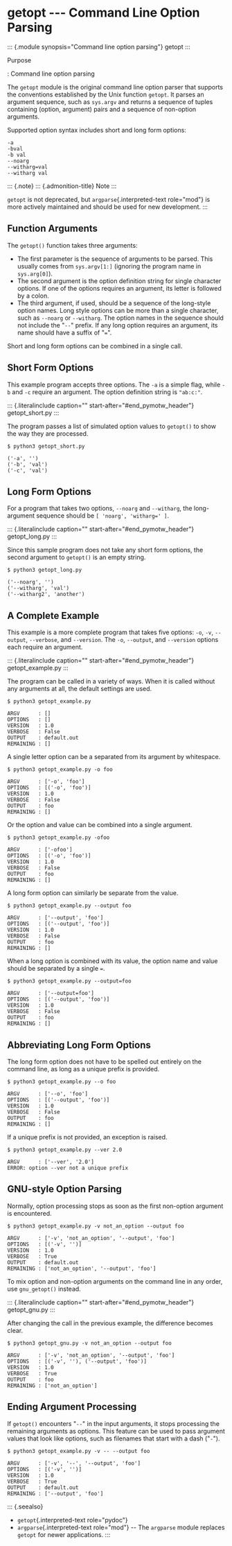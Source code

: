 getopt \-\-- Command Line Option Parsing
========================================

::: {.module synopsis="Command line option parsing"}
getopt
:::

Purpose

:   Command line option parsing

The `getopt` module is the original command line option parser that
supports the conventions established by the Unix function `getopt`. It
parses an argument sequence, such as `sys.argv` and returns a sequence
of tuples containing (option, argument) pairs and a sequence of
non-option arguments.

Supported option syntax includes short and long form options:

``` {.sourceCode .none}
-a
-bval
-b val
--noarg
--witharg=val
--witharg val
```

::: {.note}
::: {.admonition-title}
Note
:::

`getopt` is not deprecated, but `argparse`{.interpreted-text role="mod"}
is more actively maintained and should be used for new development.
:::

Function Arguments
------------------

The `getopt()` function takes three arguments:

-   The first parameter is the sequence of arguments to be parsed. This
    usually comes from `sys.argv[1:]` (ignoring the program name in
    `sys.arg[0]`).
-   The second argument is the option definition string for single
    character options. If one of the options requires an argument, its
    letter is followed by a colon.
-   The third argument, if used, should be a sequence of the long-style
    option names. Long style options can be more than a single
    character, such as `--noarg` or `--witharg`. The option names in the
    sequence should not include the \"`--`\" prefix. If any long option
    requires an argument, its name should have a suffix of \"`=`\".

Short and long form options can be combined in a single call.

Short Form Options
------------------

This example program accepts three options. The `-a` is a simple flag,
while `-b` and `-c` require an argument. The option definition string is
`"ab:c:"`.

::: {.literalinclude caption="" start-after="#end_pymotw_header"}
getopt\_short.py
:::

The program passes a list of simulated option values to `getopt()` to
show the way they are processed.

``` {.sourceCode .none}
$ python3 getopt_short.py

('-a', '')
('-b', 'val')
('-c', 'val')
```

Long Form Options
-----------------

For a program that takes two options, `--noarg` and `--witharg`, the
long-argument sequence should be `[ 'noarg', 'witharg=' ]`.

::: {.literalinclude caption="" start-after="#end_pymotw_header"}
getopt\_long.py
:::

Since this sample program does not take any short form options, the
second argument to `getopt()` is an empty string.

``` {.sourceCode .none}
$ python3 getopt_long.py

('--noarg', '')
('--witharg', 'val')
('--witharg2', 'another')
```

A Complete Example
------------------

This example is a more complete program that takes five options: `-o`,
`-v`, `--output`, `--verbose`, and `--version`. The `-o`, `--output`,
and `--version` options each require an argument.

::: {.literalinclude caption="" start-after="#end_pymotw_header"}
getopt\_example.py
:::

The program can be called in a variety of ways. When it is called
without any arguments at all, the default settings are used.

``` {.sourceCode .none}
$ python3 getopt_example.py

ARGV      : []
OPTIONS   : []
VERSION   : 1.0
VERBOSE   : False
OUTPUT    : default.out
REMAINING : []
```

A single letter option can be a separated from its argument by
whitespace.

``` {.sourceCode .none}
$ python3 getopt_example.py -o foo

ARGV      : ['-o', 'foo']
OPTIONS   : [('-o', 'foo')]
VERSION   : 1.0
VERBOSE   : False
OUTPUT    : foo
REMAINING : []
```

Or the option and value can be combined into a single argument.

``` {.sourceCode .none}
$ python3 getopt_example.py -ofoo

ARGV      : ['-ofoo']
OPTIONS   : [('-o', 'foo')]
VERSION   : 1.0
VERBOSE   : False
OUTPUT    : foo
REMAINING : []
```

A long form option can similarly be separate from the value.

``` {.sourceCode .none}
$ python3 getopt_example.py --output foo

ARGV      : ['--output', 'foo']
OPTIONS   : [('--output', 'foo')]
VERSION   : 1.0
VERBOSE   : False
OUTPUT    : foo
REMAINING : []
```

When a long option is combined with its value, the option name and value
should be separated by a single `=`.

``` {.sourceCode .none}
$ python3 getopt_example.py --output=foo

ARGV      : ['--output=foo']
OPTIONS   : [('--output', 'foo')]
VERSION   : 1.0
VERBOSE   : False
OUTPUT    : foo
REMAINING : []
```

Abbreviating Long Form Options
------------------------------

The long form option does not have to be spelled out entirely on the
command line, as long as a unique prefix is provided.

``` {.sourceCode .none}
$ python3 getopt_example.py --o foo

ARGV      : ['--o', 'foo']
OPTIONS   : [('--output', 'foo')]
VERSION   : 1.0
VERBOSE   : False
OUTPUT    : foo
REMAINING : []
```

If a unique prefix is not provided, an exception is raised.

``` {.sourceCode .none}
$ python3 getopt_example.py --ver 2.0

ARGV      : ['--ver', '2.0']
ERROR: option --ver not a unique prefix
```

GNU-style Option Parsing
------------------------

Normally, option processing stops as soon as the first non-option
argument is encountered.

``` {.sourceCode .none}
$ python3 getopt_example.py -v not_an_option --output foo

ARGV      : ['-v', 'not_an_option', '--output', 'foo']
OPTIONS   : [('-v', '')]
VERSION   : 1.0
VERBOSE   : True
OUTPUT    : default.out
REMAINING : ['not_an_option', '--output', 'foo']
```

To mix option and non-option arguments on the command line in any order,
use `gnu_getopt()` instead.

::: {.literalinclude caption="" start-after="#end_pymotw_header"}
getopt\_gnu.py
:::

After changing the call in the previous example, the difference becomes
clear.

``` {.sourceCode .none}
$ python3 getopt_gnu.py -v not_an_option --output foo

ARGV      : ['-v', 'not_an_option', '--output', 'foo']
OPTIONS   : [('-v', ''), ('--output', 'foo')]
VERSION   : 1.0
VERBOSE   : True
OUTPUT    : foo
REMAINING : ['not_an_option']
```

Ending Argument Processing
--------------------------

If `getopt()` encounters \"`--`\" in the input arguments, it stops
processing the remaining arguments as options. This feature can be used
to pass argument values that look like options, such as filenames that
start with a dash (\"`-`\").

``` {.sourceCode .none}
$ python3 getopt_example.py -v -- --output foo

ARGV      : ['-v', '--', '--output', 'foo']
OPTIONS   : [('-v', '')]
VERSION   : 1.0
VERBOSE   : True
OUTPUT    : default.out
REMAINING : ['--output', 'foo']
```

::: {.seealso}
-   `getopt`{.interpreted-text role="pydoc"}
-   `argparse`{.interpreted-text role="mod"} \-- The `argparse` module
    replaces `getopt` for newer applications.
:::
